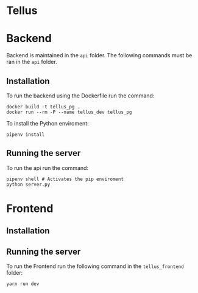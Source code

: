 # Tellus

# Backend

Backend is maintained in the `api` folder. The following commands must be ran in the `api` folder.

## Installation

To run the backend using the Dockerfile run the command:

```
docker build -t tellus_pg .
docker run --rm -P --name tellus_dev tellus_pg
```

To install the Python enviroment:

```
pipenv install
```

## Running the server

To run the api run the command:

```
pipenv shell # Activates the pip enviroment
python server.py
```

# Frontend

## Installation

## Running the server

To run the Frontend run the following command in the `tellus_frontend` folder:

```
yarn run dev
```
